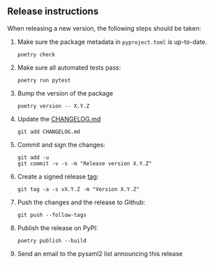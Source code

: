 ## Release instructions

When releasing a new version, the following steps should be taken:

1. Make sure the package metadata in `pyproject.toml` is up-to-date.

    ```
    poetry check
    ```

2. Make sure all automated tests pass:

    ```
    poetry run pytest
    ```

3. Bump the version of the package

    ```
    poetry version -- X.Y.Z
    ```

4. Update the [CHANGELOG.md]

    ```
    git add CHANGELOG.md
    ```

5. Commit and sign the changes:

    ```
    git add -u
    git commit -v -s -m "Release version X.Y.Z"
    ```

6. Create a signed release [tag]:

    ```
    git tag -a -s vX.Y.Z -m "Version X.Y.Z"
    ```

7. Push the changes and the release to Github:

    ```
    git push --follow-tags
    ```

8. Publish the release on PyPI:

    ```
    poetry publish --build
    ```

9. Send an email to the pysaml2 list announcing this release


  [VERSION]: https://github.com/IdentityPython/pysaml2/blob/master/VERSION
  [CHANGELOG.md]: https://github.com/IdentityPython/pysaml2/blob/master/CHANGELOG.md
  [docutils]: http://docutils.sourceforge.net/
  [branch]: https://git-scm.com/book/en/v2/Git-Branching-Branches-in-a-Nutshell
  [tag]: https://git-scm.com/book/en/v2/Git-Basics-Tagging#_annotated_tags
